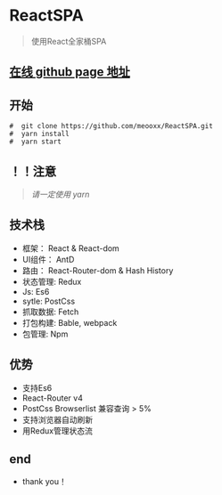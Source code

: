 ﻿# ReactSPA
> 使用React全家桶SPA
## [在线 github page 地址](https://meooxx.github.io/)
## 开始
```
#  git clone https://github.com/meooxx/ReactSPA.git
#  yarn install
#  yarn start 

```
## ！！注意
> *请一定使用 yarn*

## 技术栈
* 框架： React & React-dom
* UI组件： AntD
* 路由： React-Router-dom & Hash History
* 状态管理: Redux
* Js: Es6
* sytle: PostCss
* 抓取数据: Fetch
* 打包构建: Bable, webpack
* 包管理: Npm

## 优势
* 支持Es6
* React-Router v4
* PostCss Browserlist 兼容查询 > 5%
* 支持浏览器自动刷新
* 用Redux管理状态流

## end
* thank you！

